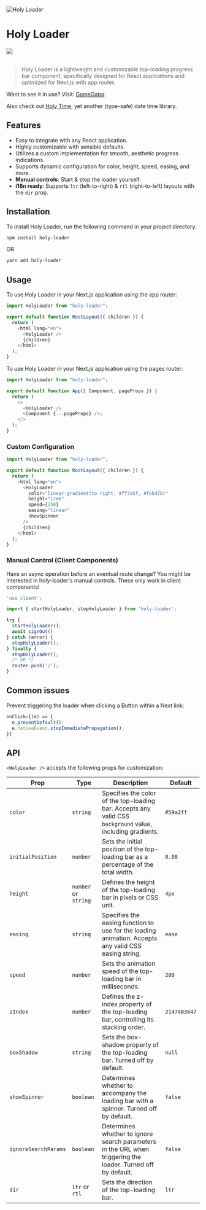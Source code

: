 ![Holy Loader](https://github.com/user-attachments/assets/ab7aa864-3d98-4689-8266-6bd01a7efbfc)

<h1>Holy Loader</h1>
<a href="https://www.npmjs.com/package/holy-loader"><img src="https://img.shields.io/npm/v/holy-loader.svg?style=flat" /></a>
<br>
<br>

> Holy Loader is a lightweight and customizable top-loading progress bar component, specifically designed for React applications and optimized for Next.js with app router.

Want to see it in use? Visit: [GameGator](https://gamegator.net).

Also check out [Holy Time](https://github.com/badosz0/holy-time), yet another (type-safe) date time library.

## Features

- Easy to integrate with any React application.
- Highly customizable with sensible defaults.
- Utilizes a custom implementation for smooth, aesthetic progress indications.
- Supports dynamic configuration for color, height, speed, easing, and more.
- **Manual controls**: Start & stop the loader yourself.
- **i18n ready**: Supports `ltr` (left-to-right) & `rtl` (right-to-left) layouts with the `dir` prop.

## Installation

To install Holy Loader, run the following command in your project directory:

```bash
npm install holy-loader
```

OR

```bash
yarn add holy-loader
```

## Usage

To use Holy Loader in your Next.js application using the app router:

```typescript
import HolyLoader from "holy-loader";

export default function RootLayout({ children }) {
  return (
    <html lang="en">
      <HolyLoader />
      {children}
    </html>
  );
}
```

To use Holy Loader in your Next.js application using the pages router:

```typescript
import HolyLoader from "holy-loader";

export default function App({ Component, pageProps }) {
  return (
    <>
      <HolyLoader />
      <Component {...pageProps} />;
    </>
  );
}
```

### Custom Configuration

```typescript
import HolyLoader from "holy-loader";

export default function RootLayout({ children }) {
  return (
    <html lang="en">
      <HolyLoader
        color="linear-gradient(to right, #ff7e5f, #feb47b)"
        height="1rem"
        speed={250}
        easing="linear"
        showSpinner
      />
      {children}
    </html>
  );
}
```

### Manual Control (Client Components)

Have an async operation before an eventual route change? You might be interested in holy-loader's manual controls. These only work in client components!

```typescript
'use client';

import { startHolyLoader, stopHolyLoader } from 'holy-loader';

try {
  startHolyLoader();
  await signOut()
} catch (error) {
  stopHolyLoader();
} finally {
  stopHolyLoader();
  /* OR */
  router.push('/');
}
```

## Common issues

Prevent triggering the loader when clicking a Button within a Next link:

```typescript
onClick={(e) => {
  e.preventDefault();
  e.nativeEvent.stopImmediatePropagation();
}}
```

## API

`<HolyLoader />` accepts the following props for customization:

| Prop                 | Type                 | Description                                                                                                  | Default      |
|----------------------|----------------------|--------------------------------------------------------------------------------------------------------------|--------------|
| `color`              | `string`             | Specifies the color of the top-loading bar. Accepts any valid CSS `background` value, including gradients.   | `#59a2ff`  |
| `initialPosition`    | `number`             | Sets the initial position of the top-loading bar as a percentage of the total width.                         | `0.08`       |
| `height`             | `number` or `string` | Defines the height of the top-loading bar in pixels or CSS unit.                                             | `4px`        |
| `easing`             | `string`             | Specifies the easing function to use for the loading animation. Accepts any valid CSS easing string.         | `ease`     |
| `speed`              | `number`             | Sets the animation speed of the top-loading bar in milliseconds.                                             | `200`        |
| `zIndex`             | `number`             | Defines the z-index property of the top-loading bar, controlling its stacking order.                         | `2147483647` |
| `boxShadow`          | `string`             | Sets the box-shadow property of the top-loading bar. Turned off by default.                                  | `null`       |
| `showSpinner`        | `boolean`            | Determines whether to accompany the loading bar with a spinner. Turned off by default.                       | `false`      |
| `ignoreSearchParams` | `boolean`            | Determines whether to ignore search parameters in the URL when triggering the loader. Turned off by default. | `false`      |
| `dir`                | `ltr` or `rtl`       | Sets the direction of the top-loading bar.                                                                   | `ltr`      |
